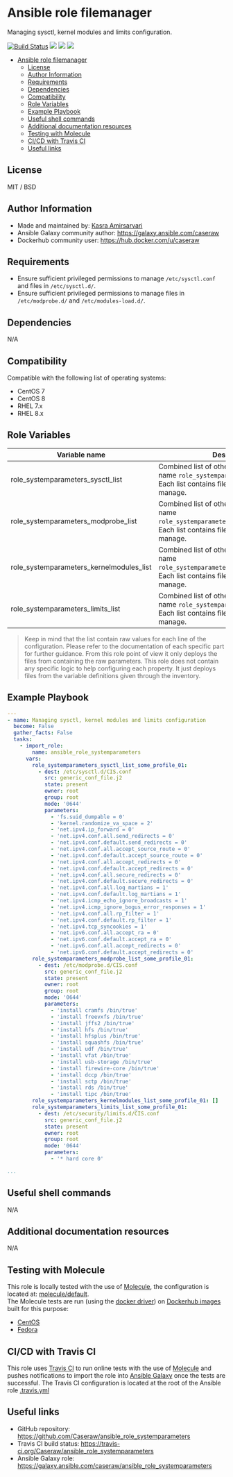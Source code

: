 # Ansible role filemanager

Managing sysctl, kernel modules and limits configuration.

[![Build Status](https://travis-ci.org/Caseraw/ansible_role_systemparameters.svg?branch=master)](https://travis-ci.org/Caseraw/ansible_role_systemparameters) [<img src="https://img.shields.io/ansible/role/47840">](https://galaxy.ansible.com/caseraw/ansible_role_systemparameters) [<img src="https://img.shields.io/ansible/role/d/47840">](https://galaxy.ansible.com/caseraw/ansible_role_systemparameters) [<img src="https://img.shields.io/ansible/quality/47840">](https://galaxy.ansible.com/caseraw/ansible_role_systemparameters)

- [Ansible role filemanager](#ansible-role-filemanager)
  - [License](#license)
  - [Author Information](#author-information)
  - [Requirements](#requirements)
  - [Dependencies](#dependencies)
  - [Compatibility](#compatibility)
  - [Role Variables](#role-variables)
  - [Example Playbook](#example-playbook)
  - [Useful shell commands](#useful-shell-commands)
  - [Additional documentation resources](#additional-documentation-resources)
  - [Testing with Molecule](#testing-with-molecule)
  - [CI/CD with Travis CI](#cicd-with-travis-ci)
  - [Useful links](#useful-links)

## License

MIT / BSD

## Author Information

- Made and maintained by: [Kasra Amirsarvari](https://www.linkedin.com/in/caseraw)
- Ansible Galaxy community author: <https://galaxy.ansible.com/caseraw>
- Dockerhub community user: <https://hub.docker.com/u/caseraw>

## Requirements

- Ensure sufficient privileged permissions to manage `/etc/sysctl.conf` and files in `/etc/sysctl.d/`.
- Ensure sufficient privileged permissions to manage files in `/etc/modprobe.d/` and `/etc/modules-load.d/`.

## Dependencies

N/A

## Compatibility

Compatible with the following list of operating systems:

- CentOS 7
- CentOS 8
- RHEL 7.x
- RHEL 8.x

## Role Variables

| Variable name | Description |
|---------------|-------------|
| role_systemparameters_sysctl_list | Combined list of other lists that start with the name `role_systemparameters_sysctl_list_`. Each list contains files and parameters to manage. |
| role_systemparameters_modprobe_list | Combined list of other lists that start with the name `role_systemparameters_modprobe_list_`. Each list contains files and parameters to manage. |
| role_systemparameters_kernelmodules_list | Combined list of other lists that start with the name `role_systemparameters_kernelmodules_list_`. Each list contains files and parameters to manage. |
| role_systemparameters_limits_list | Combined list of other lists that start with the name `role_systemparameters_limits_list_`. Each list contains files and parameters to manage. |

> Keep in mind that the list contain raw values for each line of the configuration. Please refer to the documentation of each specific part for further guidance. From this role point of view it only deploys the files from containing the raw parameters. This role does not contain any specific logic to help configuring each property. It just deploys files from the variable definitions given through the inventory.  

## Example Playbook

```yaml
---
- name: Managing sysctl, kernel modules and limits configuration
  become: False
  gather_facts: False
  tasks:
    - import_role:
        name: ansible_role_systemparameters
      vars:
        role_systemparameters_sysctl_list_some_profile_01:
          - dest: /etc/sysctl.d/CIS.conf
            src: generic_conf_file.j2
            state: present
            owner: root
            group: root
            mode: '0644'
            parameters:
              - 'fs.suid_dumpable = 0'
              - 'kernel.randomize_va_space = 2'
              - 'net.ipv4.ip_forward = 0'
              - 'net.ipv4.conf.all.send_redirects = 0'
              - 'net.ipv4.conf.default.send_redirects = 0'
              - 'net.ipv4.conf.all.accept_source_route = 0'
              - 'net.ipv4.conf.default.accept_source_route = 0'
              - 'net.ipv4.conf.all.accept_redirects = 0'
              - 'net.ipv4.conf.default.accept_redirects = 0'
              - 'net.ipv4.conf.all.secure_redirects = 0'
              - 'net.ipv4.conf.default.secure_redirects = 0'
              - 'net.ipv4.conf.all.log_martians = 1'
              - 'net.ipv4.conf.default.log_martians = 1'
              - 'net.ipv4.icmp_echo_ignore_broadcasts = 1'
              - 'net.ipv4.icmp_ignore_bogus_error_responses = 1'
              - 'net.ipv4.conf.all.rp_filter = 1'
              - 'net.ipv4.conf.default.rp_filter = 1'
              - 'net.ipv4.tcp_syncookies = 1'
              - 'net.ipv6.conf.all.accept_ra = 0'
              - 'net.ipv6.conf.default.accept_ra = 0'
              - 'net.ipv6.conf.all.accept_redirects = 0'
              - 'net.ipv6.conf.default.accept_redirects = 0'
        role_systemparameters_modprobe_list_some_profile_01:
          - dest: /etc/modprobe.d/CIS.conf
            src: generic_conf_file.j2
            state: present
            owner: root
            group: root
            mode: '0644'
            parameters:
              - 'install cramfs /bin/true'
              - 'install freevxfs /bin/true'
              - 'install jffs2 /bin/true'
              - 'install hfs /bin/true'
              - 'install hfsplus /bin/true'
              - 'install squashfs /bin/true'
              - 'install udf /bin/true'
              - 'install vfat /bin/true'
              - 'install usb-storage /bin/true'
              - 'install firewire-core /bin/true'
              - 'install dccp /bin/true'
              - 'install sctp /bin/true'
              - 'install rds /bin/true'
              - 'install tipc /bin/true'
        role_systemparameters_kernelmodules_list_some_profile_01: []
        role_systemparameters_limits_list_some_profile_01:
          - dest: /etc/security/limits.d/CIS.conf
            src: generic_conf_file.j2
            state: present
            owner: root
            group: root
            mode: '0644'
            parameters:
              - '* hard core 0'

...
```

## Useful shell commands

N/A

## Additional documentation resources

N/A

## Testing with Molecule

This role is locally tested with the use of [Molecule](https://molecule.readthedocs.io/en/latest/), the configuration is located at: [molecule/default](molecule/default).  
The Molecule tests are run (using the [docker driver](https://molecule.readthedocs.io/en/latest/configuration.html#docker)) on [Dockerhub images](https://hub.docker.com/u/caseraw) built for this purpose:

- [CentOS](https://hub.docker.com/r/caseraw/ansible-molecule-centos)
- [Fedora](https://hub.docker.com/r/caseraw/ansible-molecule-fedora)

## CI/CD with Travis CI

This role uses [Travis CI](https://travis-ci.org/) to run online tests with the use of [Molecule](https://molecule.readthedocs.io/en/latest/) and pushes notifications to import the role into [Ansible Galaxy](https://galaxy.ansible.com/) once the tests are successful. The Travis CI configuration is located at the root of the Ansible role [.travis.yml](.travis.yml)

## Useful links

- GitHub repository: <https://github.com/Caseraw/ansible_role_systemparameters>
- Travis CI build status: <https://travis-ci.org/Caseraw/ansible_role_systemparameters>
- Ansible Galaxy role: <https://galaxy.ansible.com/caseraw/ansible_role_systemparameters>
